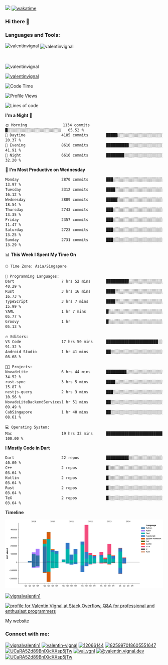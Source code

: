 
![](https://komarev.com/ghpvc/?username=valentinvignal&label=Profile%20views&color=0e75b6&style=flat)
[![wakatime](https://wakatime.com/badge/user/a700230c-ba51-4378-8fbc-fbcb542401ed.svg)](https://wakatime.com/@a700230c-ba51-4378-8fbc-fbcb542401ed)

### Hi there 👋

<h3 align="left">Languages and Tools:</h3>


<p><img align="left" src="https://github-readme-stats.vercel.app/api?username=ValentinVignal&count_private=true&show_icons=true&theme=dark" alt="valentinvignal" /></p>

<p>&nbsp;<img align="center" src="https://github-readme-stats.vercel.app/api/top-langs/?username=ValentinVignal&hide=jupyter%20notebook&layout=compact&theme=dark" alt="valentinvignal" /></p>

<br/>

<p><img align="center" src="https://github-readme-streak-stats.herokuapp.com/?user=valentinvignal&theme=dark" alt="valentinvignal" /></p>


<p align="left"> <a href="https://github.com/ryo-ma/github-profile-trophy"><img src="https://github-profile-trophy.vercel.app/?username=valentinvignal&theme=darkhub" alt="valentinvignal" /></a> </p>

<!--START_SECTION:waka-->
![Code Time](http://img.shields.io/badge/Code%20Time-2%2C499%20hrs%2038%20mins-blue)

![Profile Views](http://img.shields.io/badge/Profile%20Views-0-blue)

![Lines of code](https://img.shields.io/badge/From%20Hello%20World%20I%27ve%20Written-3.4%20million%20lines%20of%20code-blue)

**I'm a Night 🦉** 

```text
🌞 Morning                1134 commits        █░░░░░░░░░░░░░░░░░░░░░░░░   05.52 % 
🌆 Daytime                4185 commits        █████░░░░░░░░░░░░░░░░░░░░   20.37 % 
🌃 Evening                8610 commits        ██████████░░░░░░░░░░░░░░░   41.91 % 
🌙 Night                  6616 commits        ████████░░░░░░░░░░░░░░░░░   32.20 % 
```
📅 **I'm Most Productive on Wednesday** 

```text
Monday                   2870 commits        ███░░░░░░░░░░░░░░░░░░░░░░   13.97 % 
Tuesday                  3312 commits        ████░░░░░░░░░░░░░░░░░░░░░   16.12 % 
Wednesday                3809 commits        █████░░░░░░░░░░░░░░░░░░░░   18.54 % 
Thursday                 2743 commits        ███░░░░░░░░░░░░░░░░░░░░░░   13.35 % 
Friday                   2357 commits        ███░░░░░░░░░░░░░░░░░░░░░░   11.47 % 
Saturday                 2723 commits        ███░░░░░░░░░░░░░░░░░░░░░░   13.25 % 
Sunday                   2731 commits        ███░░░░░░░░░░░░░░░░░░░░░░   13.29 % 
```


📊 **This Week I Spent My Time On** 

```text
🕑︎ Time Zone: Asia/Singapore

💬 Programming Languages: 
Dart                     7 hrs 52 mins       ██████████░░░░░░░░░░░░░░░   40.29 % 
Rust                     3 hrs 16 mins       ████░░░░░░░░░░░░░░░░░░░░░   16.73 % 
TypeScript               3 hrs 7 mins        ████░░░░░░░░░░░░░░░░░░░░░   15.99 % 
YAML                     1 hr 7 mins         █░░░░░░░░░░░░░░░░░░░░░░░░   05.77 % 
Groovy                   1 hr                █░░░░░░░░░░░░░░░░░░░░░░░░   05.13 % 

🔥 Editors: 
VS Code                  17 hrs 50 mins      ███████████████████████░░   91.32 % 
Android Studio           1 hr 41 mins        ██░░░░░░░░░░░░░░░░░░░░░░░   08.68 % 

🐱‍💻 Projects: 
NovadeLite               6 hrs 44 mins       █████████░░░░░░░░░░░░░░░░   34.52 % 
rust-sync                3 hrs 5 mins        ████░░░░░░░░░░░░░░░░░░░░░   15.87 % 
nestjs-query             2 hrs 3 mins        ███░░░░░░░░░░░░░░░░░░░░░░   10.56 % 
NovadeLiteBackendServices1 hr 51 mins        ██░░░░░░░░░░░░░░░░░░░░░░░   09.49 % 
CabSingapore             1 hr 40 mins        ██░░░░░░░░░░░░░░░░░░░░░░░   08.61 % 

💻 Operating System: 
Mac                      19 hrs 32 mins      █████████████████████████   100.00 % 
```

**I Mostly Code in Dart** 

```text
Dart                     22 repos            ██████████░░░░░░░░░░░░░░░   40.00 % 
C++                      2 repos             █░░░░░░░░░░░░░░░░░░░░░░░░   03.64 % 
Kotlin                   2 repos             █░░░░░░░░░░░░░░░░░░░░░░░░   03.64 % 
Rust                     2 repos             █░░░░░░░░░░░░░░░░░░░░░░░░   03.64 % 
TeX                      2 repos             █░░░░░░░░░░░░░░░░░░░░░░░░   03.64 % 
```



**Timeline**

![Lines of Code chart](https://raw.githubusercontent.com/ValentinVignal/ValentinVignal/main/assets/bar_graph.png)


<!--END_SECTION:waka-->

<p align="left"> <a href="https://twitter.com/vignalvalentin1" target="blank"><img src="https://img.shields.io/twitter/follow/vignalvalentin1?logo=twitter" alt="vignalvalentin1" /></a> </p>

<a href="https://stackoverflow.com/users/12066144/valentin-vignal"><img src="https://stackexchange.com/users/flair/16694563.png?theme=dark" width="208" height="58" alt="profile for Valentin Vignal at Stack Overflow, Q&amp;A for professional and enthusiast programmers" title="profile for Valentin Vignal at Stack Overflow, Q&amp;A for professional and enthusiast programmers"></a>

[My website](https://valentinvignal.github.io/portfolio/)

<h3 align="left">Connect with me:</h3>
<p align="left">
<a href="https://twitter.com/vignalvalentin1" target="blank"><img align="center" src="https://raw.githubusercontent.com/rahuldkjain/github-profile-readme-generator/master/src/images/icons/Social/twitter.svg" alt="vignalvalentin1" height="30" width="40" /></a>
<a href="https://linkedin.com/in/valentin-vignal" target="blank"><img align="center" src="https://raw.githubusercontent.com/rahuldkjain/github-profile-readme-generator/master/src/images/icons/Social/linked-in-alt.svg" alt="valentin-vignal" height="30" width="40" /></a>
<a href="https://stackoverflow.com/users/12066144" target="blank"><img align="center" src="https://raw.githubusercontent.com/rahuldkjain/github-profile-readme-generator/master/src/images/icons/Social/stack-overflow.svg" alt="12066144" height="30" width="40" /></a>
<a href="https://discordapp.com/users/825997018605551647" target="blank"><img align="center" src="https://raw.githubusercontent.com/rahuldkjain/github-profile-readme-generator/master/src/images/icons/Social/discord.svg" alt="825997018605551647" height="30" width="40" /></a>
<a href="https://www.reddit.com/user/ValentinVignal" target="blank"><img align="center" src="https://raw.githubusercontent.com/rahuldkjain/github-profile-readme-generator/master/src/images/icons/Social/reddit.svg" alt="UCaRA5Zd89BnlXicXXsp5jTw" height="30" width="40" /></a>
<a href="https://instagram.com/valentin_vignal" target="blank"><img align="center" src="https://raw.githubusercontent.com/rahuldkjain/github-profile-readme-generator/master/src/images/icons/Social/instagram.svg" alt="val_vgnl" height="30" width="40" /></a>
<a href="https://medium.com/@valentin.vignal.dev" target="blank"><img align="center" src="https://raw.githubusercontent.com/rahuldkjain/github-profile-readme-generator/master/src/images/icons/Social/medium.svg" alt="@valentin.vignal.dev" height="30" width="40" /></a>
<a href="https://www.youtube.com/channel/UCaRA5Zd89BnlXicXXsp5jTw" target="blank"><img align="center" src="https://raw.githubusercontent.com/rahuldkjain/github-profile-readme-generator/master/src/images/icons/Social/youtube.svg" alt="UCaRA5Zd89BnlXicXXsp5jTw" height="30" width="40" /></a>
</p>


